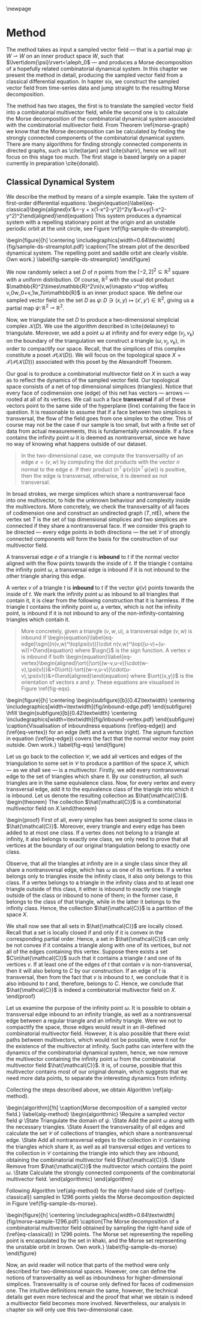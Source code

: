 \newpage
# Method
The method takes as input a sampled vector field — that is a partial map $\psi\colon W\rightharpoonup W$ on an inner product space $W$, such that $\lvert\dom{\psi}\rvert<\aleph_0$ — and produces a Morse decomposition of a hopefully related combinatorial dynamical system. In this chapter we present the method in detail, producing the sampled vector field from a classical differential equation. In hapter six, we construct the sampled vector field from time-series data and jump straight to the resulting Morse decomposition.

The method has two stages, the first is to translate the sampled vector field into a combinatorial multivector field, while the second one is to calculate the Morse decomposition of the combinatorial dynamical system associated with the combinatorial multivector field. From Theorem \ref{morse-graph} we know that the Morse decomposition can be calculated by finding the strongly connected components of the combinatorial dynamical system. There are many algorithms for finding strongly connected components in directed graphs, such as \cite{tarjan} and \cite{sharir}, hence we will not focus on this stage too much. The first stage is based largely on a paper currently in preparation \cite{donald}.

## Classical Dynamical System
We describe the method by means of a simple example. Take the system of first-order differential equations: \begin{equation}\label{eq-classical}\begin{aligned}x'&=-y + x(1-x^2-y^2)^2\\y'&=x+y(1-x^2-y^2)^2\end{aligned}\end{equation} This system produces a dynamical system with a repelling stationary point at the origin and an unstable periodic orbit at the unit circle, see Figure \ref{fig-sample-ds-streamplot}.

\begin{figure}[h]
\centering
\includegraphics[width=0.64\textwidth]{fig/sample-ds-streamplot.pdf}
\caption{The stream plot of the described dynamical system. The repelling point and saddle orbit are clearly visible. Own work.}
\label{fig-sample-ds-streamplot}
\end{figure}

We now randomly select a set $D$ of $n$ points from the $[-2,2]^2\subseteq\mathbb{R}^2$ square with a uniform distribution. Of course, $\mathbb{R}^2$ with the usual dot product $\mathbb{R}^2\times\mathbb{R}^2\ni(v,w)\mapsto v^\top w\dfeq v_0w_0+v_1w_1\in\mathbb{R}$ is an inner product space. We define our sampled vector field on the set $D$ as $\psi\colon D\ni(x,y)\mapsto(x',y')\in\mathbb{R}^2$, giving us a partial map $\psi\colon\mathbb{R}^2\rightharpoonup\mathbb{R}^2$.

Now, we triangulate the set $D$ to produce a two-dimensional simplicial complex $\mathcal{K}(D)$. We use the algorithm described in \cite{delauney} to triangulate. Moreover, we add a point $\omega$ at infinity and for every edge $(v_j,v_k)$ on the boundary of the triangulation we construct a triangle $(\omega,v_j,v_k)$, in order to compactify our space. Recall, that the simplices of this complex constitute a poset $\mathcal{P}(\mathcal{K}(D))$. We will focus on the topological space $X=\mathcal{T}(\mathcal{P}(\mathcal{K}(D)))$ associated with this poset by the Alexandroff Theorem.

Our goal is to produce a combinatorial multivector field on $X$ in such a way as to reflect the dynamics of the sampled vector field. Our topological space consists of a net of top dimensional simplices (triangles). Notice that every face of codimension one (edge) of this net has vectors — arrows — rooted at all of its vertices. We call such a face **transversal** if all of these vectors point to the same side of the hyperplane (line) containing the face in question. It is reasonable to assume that if a face between two simplices is transversal, the flow of the field goes from one simplex to the other. This of course may not be the case if our sample is too small, but with a finite set of data from actual measurements, this is fundamentally unknowable. If a face contains the infinity point $\omega$ it is deemed as nontransversal, since we have no way of knowing what happens outside of our dataset.

> In the two-dimensional case, we compute the transversality of an edge $e=(v,w)$ by computing the dot products with the vector $n$ normal to the edge $e$. If their product $(n^\top\psi(v))(n^\top\psi(w))$ is positive, then the edge is transversal, otherwise, it is deemed as not transversal.

In broad strokes, we merge simplices which share a nontransversal face into one multivector, to hide the unknown behaviour and complexity inside the multivectors. More concretely, we check the transversality of all faces of codimension one and construct an undirected graph $(T,\text{ntE})$, where the vertex set $T$ is the set of top dimensional simplices and two simplices are connected if they share a nontransversal face. If we consider this graph to be directed — every edge points in both directions — the set $\mathcal{C}$ of strongly connected components will form the basis for the construction of our multivector field.

A transversal edge $e$ of a triangle $t$ is **inbound** to $t$ if the normal vector aligned with the flow points towards the inside of $t$. If the triangle $t$ contains the infinity point $\omega$, a transversal edge is inbound if it is not inbound to the other triangle sharing this edge.

A vertex $v$ of a triangle $t$ is **inbound** to $t$ if the vector $\psi(v)$ points towards the inside of $t$.  We mark the infinity point $\omega$ as inbound to all triangles that contain it, it is clear from the following construction that it is harmless. If the triangle $t$ contains the infinity point $\omega$, a vertex, which is not the infinity point, is inbound if it is not inbound to any of the non-infinity-containing triangles which contain it.

> More concretely, given a triangle $(v,w,u)$, a transversal edge $(v,w)$ is inbound if \begin{equation}\label{eq-edge}\sgn{(n(v,w)^\top\psi(v))}\cdot n(v,w)^\top((u-v)+(u-w))>0\end{equation} where $\sgn{}$ is the sign function. A vertex $v$ is inbound if both \begin{equation}\label{eq-vertex}\begin{aligned}\ort{(\ort{(w-v,u-v)}\cdot(w-v),\psi(v))}&>0\\\ort{(-\ort{(w-v,u-v)}\cdot(u-v),\psi(v))}&>0\end{aligned}\end{equation} where $\ort{(x,y)}$ is the orientation of vectors $x$ and $y$. These equations are visualised in Figure \ref{fig-eqs}.

\begin{figure}[h]
\centering
\begin{subfigure}[b]{0.42\textwidth}
\centering
\includegraphics[width=\textwidth]{fig/inbound-edge.pdf}
\end{subfigure}
\hfill
\begin{subfigure}[b]{0.42\textwidth}
\centering
\includegraphics[width=\textwidth]{fig/inbound-vertex.pdf}
\end{subfigure}
\caption{Visualisation of inboundness equations (\ref{eq-edge}) and (\ref{eq-vertex}) for an edge (left) and a vertex (right). The signum function in equation (\ref{eq-edge}) covers the fact that the normal vector may point outside. Own work.}
\label{fig-eqs}
\end{figure}

Let us go back to the collection $\mathcal{C}$, we add all vertices and edges of the triangulation to some set in $\mathcal{C}$ to produce a partition of the space $X$, which — as we shall see — is a multivector. Firstly, we add every nontransversal edge to the set of triangles which share it. By our construction, all such triangles are in the same equivalence class. Now, for every vertex and every transversal edge, add it to the equivalence class of the triangle into which it is inbound. Let us denote the resulting collection as $\hat{\mathcal{C}}$. \begin{theorem} The collection $\hat{\mathcal{C}}$ is a combinatorial multivector field on $X$.\end{theorem}

\begin{proof}
First of all, every simplex has been assigned to some class in $\hat{\mathcal{C}}$. Moreover, every triangle and every edge has been added to at most one class. If a vertex does not belong to a triangle at infinity, it also belongs to exactly one class, we only need to prove that all vertices at the boundary of our original triangulation belong to exactly one class.

Observe, that all the triangles at infinity are in a single class since they all share a nontransversal edge, which has $\omega$ as one of its vertices. If a vertex belongs only to triangles inside the infinity class, it also only belongs to this class. If a vertex belongs to a triangle in the infinity class and to at least one triangle outside of this class, it either is inbound to exactly one triangle outside of the class or inbound to none of them; in the former case, it belongs to the class of that triangle, while in the latter it belongs to the infinity class. Hence, the collection $\hat{\mathcal{C}}$ is a partition of the space $X$.

We shall now see that all sets in $\hat{\mathcal{C}}$ are locally closed. Recall that a set is locally closed if and only if it is convex in the corresponding partial order. Hence, a set in $\hat{\mathcal{C}}$ can only be not convex if it contains a triangle along with one of its vertices, but not all of the edges containing this vertex. Suppose there exists a set $C\in\hat{\mathcal{C}}$ such that it contains a triangle $t$ and one of its vertices $v$. If at least one of the edges of $t$ that contain $v$ is non-transversal, then it will also belong to $C$ by our construction. If an edge of $t$ is transversal, then from the fact that $v$ is inbound to $t$, we conclude that it is also inbound to $t$ and, therefore, belongs to $C$. Hence, we conclude that $\hat{\mathcal{C}}$ is indeed a combinatorial multivector field on $X$.
\end{proof}

Let us examine the purpose of the infinity point $\omega$. It is possible to obtain a transversal edge inbound to an infinity triangle, as well as a nontransversal edge between a regular triangle and an infinity triangle. Were we not to compactify the space, those edges would result in an ill-defined combinatorial multivector field. However, it is also possible that there exist paths between multivectors, which would not be possible, were it not for the existence of the multivector at infinity. Such paths can interfere with the dynamics of the combinatorial dynamical system, hence, we now remove the multivector containing the infinity point $\omega$ from the combinatorial multivector field $\hat{\mathcal{C}}$. It is, of course, possible that this multivector contains most of our original domain, which suggests that we need more data points, to separate the interesting dynamics from infinity.

Collecting the steps described above, we obtain Algorithm \ref{alg-method}.

\begin{algorithm}[!h]
\caption{Morse decomposition of a sampled vector field.}
\label{alg-method}
\begin{algorithmic}
\Require a sampled vector field $\psi$
\State Triangulate the domain of $\psi$.
\State Add the point $\omega$ along with the necessary triangles.
\State Assert the transversality of all edges and calculate the set $\mathcal{C}$ of collections of triangles, which share a nontransversal edge.
\State Add all nontransversal edges to the collection in $\mathcal{C}$ containing the triangles which share it, as well as all transversal edges and vertices to the collection in $\mathcal{C}$ containing the triangle into which they are inbound, obtaining the combinatorial multivector field $\hat{\mathcal{C}}$.
\State Remove from $\hat{\mathcal{C}}$ the multivector which contains the point $\omega$.
\State Calculate the strongly connected components of the combinatorial multivector field.
\end{algorithmic}
\end{algorithm}

Following Algorithm \ref{alg-method} for the right-hand side of (\ref{eq-classical}) sampled in $1296$ points yields the Morse decomposition depicted in Figure \ref{fig-sample-ds-morse}.

\begin{figure}[h]
\centering
\includegraphics[width=0.64\textwidth]{fig/morse-sample-1296.pdf}
\caption{The Morse decomposition of a combinatorial multivector field obtained by sampling the right-hand side of (\ref{eq-classical}) in 1296 points. The Morse set representing the repelling point is encapsulated by the set in khaki, and the Morse set representing the unstable orbit in brown. Own work.}
\label{fig-sample-ds-morse}
\end{figure}

Now, an avid reader will notice that parts of the method were only described for two-dimensional spaces. However, one can define the notions of transversality as well as inboundness for higher-dimensional simplices. Transversality is of course only defined for faces of codimension one. The intuitive definitions remain the same, however, the technical details get even more technical and the proof that what we obtain is indeed a multivector field becomes more involved. Nevertheless, our analysis in chapter six will only use this two-dimensional case.
